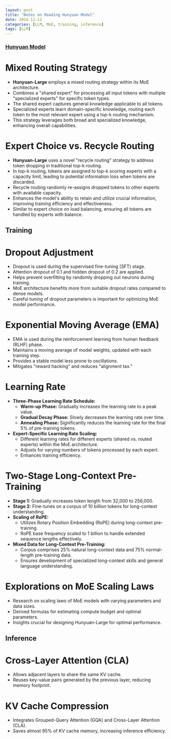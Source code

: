 ```yaml
---
layout: post
title: "Notes on Reading Hunyuan Model"
date: 2024-11-12
categories: [LLM, MoE, training, inference]
tags: [LLM]
---
```


### [Hunyuan Model](https://arxiv.org/abs/2411.02265)

# Mixed Routing Strategy
- **Hunyuan-Large** employs a mixed routing strategy within its MoE architecture.
- Combines a "shared expert" for processing all input tokens with multiple "specialized experts" for specific token types.
- The shared expert captures general knowledge applicable to all tokens.
- Specialized experts learn domain-specific knowledge, routing each token to the most relevant expert using a top-k routing mechanism.
- This strategy leverages both broad and specialized knowledge, enhancing overall capabilities.

# Expert Choice vs. Recycle Routing
- **Hunyuan-Large** uses a novel "recycle routing" strategy to address token dropping in traditional top-k routing.
- In top-k routing, tokens are assigned to top-k scoring experts with a capacity limit, leading to potential information loss when tokens are discarded.
- Recycle routing randomly re-assigns dropped tokens to other experts with available capacity.
- Enhances the model's ability to retain and utilize crucial information, improving training efficiency and effectiveness.
- Similar to expert choice on load balancing, ensuring all tokens are handled by experts with balance.

##  Training

# Dropout Adjustment
- Dropout is used during the supervised fine-tuning (SFT) stage.
- Attention dropout of 0.1 and hidden dropout of 0.2 are applied.
- Helps prevent overfitting by randomly dropping out neurons during training.
- MoE architecture benefits more from suitable dropout rates compared to dense models.
- Careful tuning of dropout parameters is important for optimizing MoE model performance.

# Exponential Moving Average (EMA)
- EMA is used during the reinforcement learning from human feedback (RLHF) phase.
- Maintains a moving average of model weights, updated with each training step.
- Provides a stable model less prone to oscillations.
- Mitigates "reward hacking" and reduces "alignment tax."

# Learning Rate
- **Three-Phase Learning Rate Schedule:**
  - **Warm-up Phase:** Gradually increases the learning rate to a peak value.
  - **Gradual Decay Phase:** Slowly decreases the learning rate over time.
  - **Annealing Phase:** Significantly reduces the learning rate for the final 5% of pre-training tokens.
- **Expert-Specific Learning Rate Scaling:**
  - Different learning rates for different experts (shared vs. routed experts) within the MoE architecture.
  - Adjusts for varying numbers of tokens processed by each expert.
  - Enhances training efficiency.

# Two-Stage Long-Context Pre-Training
- **Stage 1:** Gradually increases token length from 32,000 to 256,000.
- **Stage 2:** Fine-tunes on a corpus of 10 billion tokens for long-context understanding.
- **Scaling of RoPE:**
  - Utilizes Rotary Position Embedding (RoPE) during long-context pre-training.
  - RoPE base frequency scaled to 1 billion to handle extended sequence lengths effectively.
- **Mixed Data for Long-Context Pre-Training:**
  - Corpus comprises 25% natural long-context data and 75% normal-length pre-training data.
  - Ensures development of specialized long-context skills and general language understanding.

# Explorations on MoE Scaling Laws
- Research on scaling laws of MoE models with varying parameters and data sizes.
- Derived formulas for estimating compute budget and optimal parameters.
- Insights crucial for designing Hunyuan-Large for optimal performance.

## Inference

# Cross-Layer Attention (CLA)
- Allows adjacent layers to share the same KV cache.
- Reuses key-value pairs generated by the previous layer, reducing memory footprint.

# KV Cache Compression
- Integrates Grouped-Query Attention (GQA) and Cross-Layer Attention (CLA).
- Saves almost 95% of KV cache memory, increasing inference efficiency.
